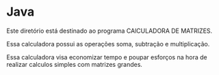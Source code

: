 # Java
Este diretório está destinado ao programa CAlCULADORA DE MATRIZES.

Essa calculadora possui as operações soma, subtração e multiplicação.

Essa calculadora visa economizar tempo e poupar esforços na hora de realizar calculos simples com matrizes grandes.
